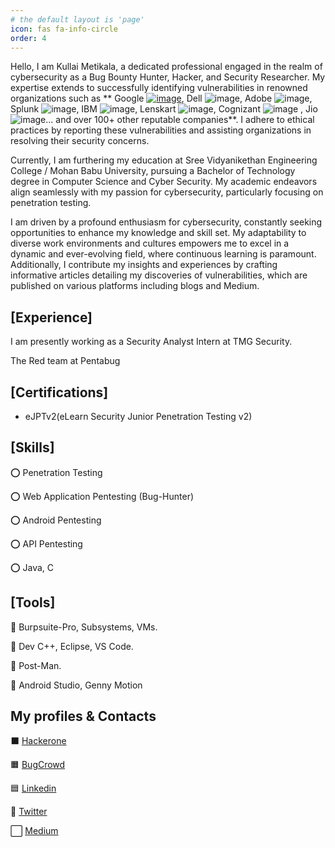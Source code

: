 ```yaml
---
# the default layout is 'page'
icon: fas fa-info-circle
order: 4
---
```


Hello, I am Kullai Metikala, a dedicated professional engaged in the realm of cybersecurity as a Bug Bounty Hunter, Hacker, and Security Researcher. My expertise extends to successfully identifying vulnerabilities in renowned organizations such as ** Google [![image](https://github.com/kullaisec/kullaisec.github.io/assets/99985908/4fc546d8-ce21-431f-9009-f1812a39515e)](https://avatars.githubusercontent.com/u/1342004?s=200&v=4), Dell ![image](https://github.com/kullaisec/kullaisec.github.io/assets/99985908/cb46d7f6-500a-48c5-b5d2-61ab5fd682dd), Adobe ![image](https://github.com/kullaisec/kullaisec.github.io/assets/99985908/8995076d-3cf5-4691-b82c-09b6f7afe4ea), Splunk ![image](https://github.com/kullaisec/kullaisec.github.io/assets/99985908/45d5cee2-6a2e-40b6-9927-4cc2dd362647), IBM ![image](https://github.com/kullaisec/kullaisec.github.io/assets/99985908/e4e2e1f5-d455-416d-b783-a653d52b5b3e), Lenskart ![image](https://github.com/kullaisec/kullaisec.github.io/assets/99985908/ee0219d0-946c-4ea8-b63f-f76975f3a2ec), Cognizant ![image](https://github.com/kullaisec/kullaisec.github.io/assets/99985908/ba780331-6e3b-4e44-8dab-bb0a790dad65) , Jio ![image](https://github.com/kullaisec/kullaisec.github.io/assets/99985908/527e5786-4fa8-4bdb-be1d-dd6ebdb37890)... and over 100+ other reputable companies**. I adhere to ethical practices by reporting these vulnerabilities and assisting organizations in resolving their security concerns.

Currently, I am furthering my education at Sree Vidyanikethan Engineering College / Mohan Babu University, pursuing a Bachelor of Technology degree in Computer Science and Cyber Security. My academic endeavors align seamlessly with my passion for cybersecurity, particularly focusing on penetration testing.

I am driven by a profound enthusiasm for cybersecurity, constantly seeking opportunities to enhance my knowledge and skill set. My adaptability to diverse work environments and cultures empowers me to excel in a dynamic and ever-evolving field, where continuous learning is paramount. Additionally, I contribute my insights and experiences by crafting informative articles detailing my discoveries of vulnerabilities, which are published on various platforms including blogs and Medium.

## [Experience]

I am presently working as a Security Analyst Intern at TMG Security.

The Red team at Pentabug

## [Certifications]

- eJPTv2(eLearn Security Junior Penetration Testing v2)

## [Skills]

⭕ Penetration Testing

⭕ Web Application Pentesting (Bug-Hunter)

⭕ Android Pentesting

⭕ API Pentesting

⭕ Java, C

## [Tools]

🔰 Burpsuite-Pro, Subsystems, VMs.

🔰 Dev C++, Eclipse, VS Code.

🔰 Post-Man.

🔰 Android Studio, Genny Motion

## My profiles & Contacts

⬛ [Hackerone](https://hackerone.com/kullai)

🟧 [BugCrowd](https://bugcrowd.com/kullai116)

🟦 [Linkedin](https://in.linkedin.com/in/kullai-metikala-8378b122a)

🔵 [Twitter](https://twitter.com/kullai12)

⬜ [Medium](https://kullaisec.medium.com/)
